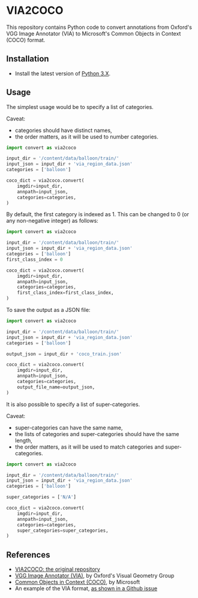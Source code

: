 # VIA2COCO

This repository contains Python code to convert annotations from Oxford's VGG Image Annotator (VIA) to Microsoft's Common Objects in Context (COCO) format.

## Installation

- Install the latest version of [Python 3.X](https://www.python.org/downloads/).

## Usage

The simplest usage would be to specify a list of categories.

Caveat:
-   categories should have distinct names,
-   the order matters, as it will be used to number categories.

```python
import convert as via2coco

input_dir = '/content/data/balloon/train/'
input_json = input_dir + 'via_region_data.json'
categories = ['balloon']

coco_dict = via2coco.convert(
    imgdir=input_dir,
    annpath=input_json,
    categories=categories,
)
```

By default, the first category is indexed as 1.
This can be changed to 0 (or any non-negative integer) as follows:

```python
import convert as via2coco

input_dir = '/content/data/balloon/train/'
input_json = input_dir + 'via_region_data.json'
categories = ['balloon']
first_class_index = 0

coco_dict = via2coco.convert(
    imgdir=input_dir,
    annpath=input_json,
    categories=categories,
    first_class_index=first_class_index,
)
```

To save the output as a JSON file:

```python
import convert as via2coco

input_dir = '/content/data/balloon/train/'
input_json = input_dir + 'via_region_data.json'
categories = ['balloon']

output_json = input_dir + 'coco_train.json'

coco_dict = via2coco.convert(
    imgdir=input_dir,
    annpath=input_json,
    categories=categories,
    output_file_name=output_json,
)
```

It is also possible to specify a list of super-categories.

Caveat:
-   super-categories can have the same name,
-   the lists of categories and super-categories should have the same length,
-   the order matters, as it will be used to match categories and super-categories. 

```python
import convert as via2coco

input_dir = '/content/data/balloon/train/'
input_json = input_dir + 'via_region_data.json'
categories = ['balloon']

super_categories = ['N/A']

coco_dict = via2coco.convert(
    imgdir=input_dir,
    annpath=input_json,
    categories=categories,
    super_categories=super_categories,
)
```

## References

-   [VIA2COCO: the original repository](https://github.com/codingwolfman/VIA2COCO)
-   [VGG Image Annotator (VIA)](http://www.robots.ox.ac.uk/~vgg/software/via/), by Oxford's Visual Geometry Group
-   [Common Objects in Context (COCO)](https://cocodataset.org/), by Microsoft
-   An example of the VIA format, [as shown in a Github issue](https://github.com/matterport/Mask_RCNN/issues/1973#issuecomment-577886927)
